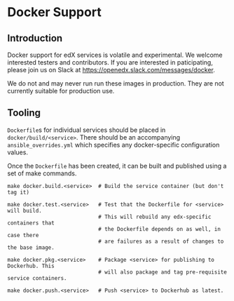 # Docker Support

## Introduction

Docker support for edX services is volatile and experimental.
We welcome interested testers and contributors. If you are
interested in paticipating, please join us on Slack at
https://openedx.slack.com/messages/docker.

We do not and may never run run these images in production.
They are not currently suitable for production use.

## Tooling

`Dockerfile`s for individual services should be placed in
`docker/build/<service>`. There should be an accompanying `ansible_overrides.yml`
which specifies any docker-specific configuration values.

Once the `Dockerfile` has been created, it can be built and published
using a set of make commands.

```shell
make docker.build.<service>  # Build the service container (but don't tag it)

make docker.test.<service>   # Test that the Dockerfile for <service> will build.
                             # This will rebuild any edx-specific containers that
                             # the Dockerfile depends on as well, in case there
                             # are failures as a result of changes to the base image.

make docker.pkg.<service>    # Package <service> for publishing to Dockerhub. This
                             # will also package and tag pre-requisite service containers.

make docker.push.<service>   # Push <service> to Dockerhub as latest.
```

